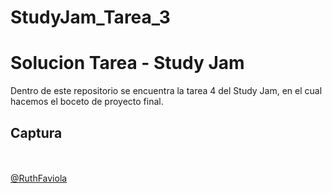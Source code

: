 # StudyJam_Tarea_3
# Solucion Tarea  - Study Jam

Dentro de este repositorio se encuentra la tarea 4 del Study Jam, en el cual
hacemos el boceto de proyecto final.

## Captura

<div align="center">
</div>
<br><br>
<a href="https://ninjamock.com/s/HF65Z" target="_blank">@RuthFaviola</a>
